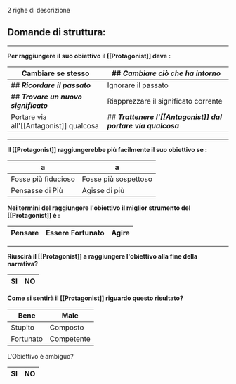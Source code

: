 2 righe di descrizione

## Domande di struttura:

---

**Per raggiungere il suo obiettivo il [[Protagonist]] deve :**

| Cambiare se stesso                      | ## **_Cambiare ciò che ha intorno_**                          |
| --------------------------------------- | ------------------------------------------------------------- |
| ## **_Ricordare il passato_**           | Ignorare il passato                                           |
| ## **_Trovare un nuovo significato_**   | Riapprezzare il significato corrente                          |
| Portare via all'[[Antagonist]] qualcosa | ## **_Trattenere l'[[Antagonist]] dal portare via qualcosa_** |

---

**Il [[Protagonist]] raggiungerebbe più facilmente il suo obiettivo se :**

| a                   | a                    |
| ------------------- | -------------------- |
| Fosse più fiducioso | Fosse più sospettoso |
| Pensasse di Più     | Agisse di più        |

**Nei termini del raggiungere l'obiettivo il miglior strumento del [[Protagonist]] è :** 

Pensare | Essere Fortunato | Agire
--- | --- | --- 


---

**Riuscirà il [[Protagonist]] a raggiungere l'obiettivo alla fine della narrativa?**

| SI  | NO  |
| --- | --- |


**Come si sentirà il [[Protagonist]] riguardo questo risultato?**

| Bene      | Male       |
| --------- | ---------- |
| Stupito   | Composto   |
| Fortunato | Competente |

L'Obiettivo è ambiguo?

| SI  | NO  |
| --- | --- |
